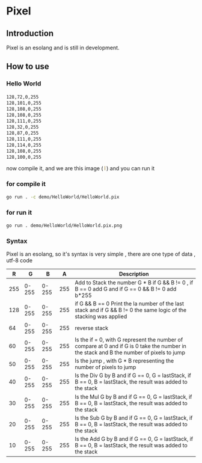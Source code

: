 # Pixel



## Introduction

Pixel is an esolang and is still in development.

## How to use

### Hello World

```Pixel
128,72,0,255
128,101,0,255
128,108,0,255
128,108,0,255
128,111,0,255
128,32,0,255
128,87,0,255
128,111,0,255
128,114,0,255
128,108,0,255
128,100,0,255
```

now compile it, and we are this image (
![Hello World](demo/HelloWorld/HelloWorld.pix.png) )
and you can run it


### for compile it

```bash
go run . -c demo/HelloWorld/HelloWorld.pix
```

### for run it

```bash
go run . demo/HelloWorld/HelloWorld.pix.png
```

### Syntax

Pixel is an esolang, so it's syntax is very simple , there are one type of data , utf-8 code

| R   | G     | B     | A   | Description                                                                                                                              |
|-----|-------|-------|-----|------------------------------------------------------------------------------------------------------------------------------------------|
| 255 | 0-255 | 0-255 | 255 | Add to Stack the number G * B if G && B != 0 , if B == 0 add G and if G == 0 && B != 0 add b*255                                         |
| 128 | 0-255 | 0-255 | 255 | if G && B == 0 Print the la number of the last stack and if G && B != 0 the same logic of the stacking was applied                       |
| 64  | 0-255 | 0-255 | 255 | reverse stack                                                                                                                            |
| 60  | 0-255 | 0-255 | 255 | Is the if = 0, with G represent the number of compare at 0 and if G is 0 take the number in the stack and B the number of pixels to jump |
| 50  | 0-255 | 0-255 | 255 | Is the jump , with G * B representing the number of pixels to jump                                                                       |
| 40  | 0-255 | 0-255 | 255 | Is the Div G by B and if G == 0, G = lastStack, if B == 0, B = lastStack, the result was added to the stack                              |
| 30  | 0-255 | 0-255 | 255 | Is the Mul G by B and if G == 0, G = lastStack, if B == 0, B = lastStack, the result was added to the stack                              |
| 20  | 0-255 | 0-255 | 255 | Is the Sub G by B and if G == 0, G = lastStack, if B == 0, B = lastStack, the result was added to the stack                              |
| 10  | 0-255 | 0-255 | 255 | Is the Add G by B and if G == 0, G = lastStack, if B == 0, B = lastStack, the result was added to the stack                              |
